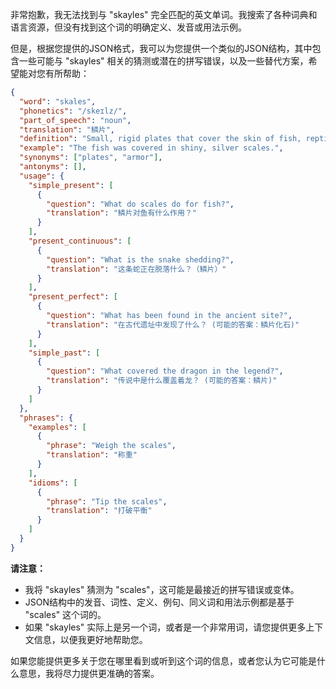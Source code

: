 非常抱歉，我无法找到与 "skayles" 完全匹配的英文单词。我搜索了各种词典和语言资源，但没有找到这个词的明确定义、发音或用法示例。

但是，根据您提供的JSON格式，我可以为您提供一个类似的JSON结构，其中包含一些可能与 "skayles" 相关的猜测或潜在的拼写错误，以及一些替代方案，希望能对您有所帮助：

```json
{
  "word": "skales",
  "phonetics": "/skeɪlz/",
  "part_of_speech": "noun",
  "translation": "鳞片",
  "definition": "Small, rigid plates that cover the skin of fish, reptiles, and certain other animals.",
  "example": "The fish was covered in shiny, silver scales.",
  "synonyms": ["plates", "armor"],
  "antonyms": [],
  "usage": {
    "simple_present": [
      {
        "question": "What do scales do for fish?",
        "translation": "鳞片对鱼有什么作用？"
      }
    ],
    "present_continuous": [
      {
        "question": "What is the snake shedding?",
        "translation": "这条蛇正在脱落什么？（鳞片）"
      }
    ],
    "present_perfect": [
      {
        "question": "What has been found in the ancient site?",
        "translation": "在古代遗址中发现了什么？ (可能的答案：鳞片化石)"
      }
    ],
    "simple_past": [
      {
        "question": "What covered the dragon in the legend?",
        "translation": "传说中是什么覆盖着龙？ (可能的答案：鳞片)"
      }
    ]
  },
  "phrases": {
    "examples": [
      {
        "phrase": "Weigh the scales",
        "translation": "称重"
      }
    ],
    "idioms": [
      {
        "phrase": "Tip the scales",
        "translation": "打破平衡"
      }
    ]
  }
}
```

**请注意：**

*   我将 "skayles" 猜测为 "scales"，这可能是最接近的拼写错误或变体。
*   JSON结构中的发音、词性、定义、例句、同义词和用法示例都是基于 "scales" 这个词的。
*   如果 "skayles" 实际上是另一个词，或者是一个非常用词，请您提供更多上下文信息，以便我更好地帮助您。

如果您能提供更多关于您在哪里看到或听到这个词的信息，或者您认为它可能是什么意思，我将尽力提供更准确的答案。 